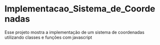 # Implementacao_Sistema_de_Coordenadas
Esse projeto mostra a implementação de um sistema de coordenadas utilizando classes e funções com javascript
